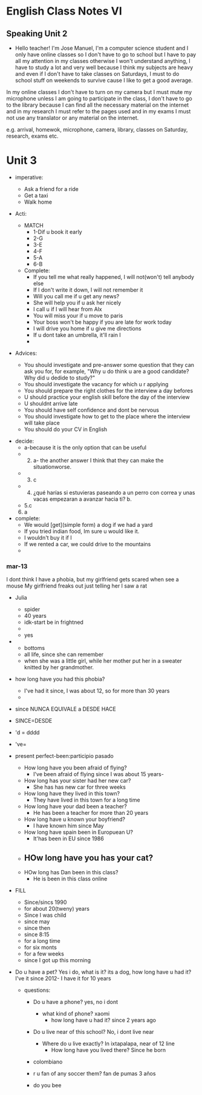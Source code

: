 # English Class Notes VI

## Speaking Unit 2

* Hello teacher! I'm Jose Manuel, I'm a computer science student and I only have online classes so I don't have to go to school but I have to pay all my attention in my classes otherwise I won't understand anything, I have to study a lot and very well because I think my subjects are heavy and even if I don't have to take classes on Saturdays, I must to do school stuff on weekends to survive cause I like to get a good average.

In my online classes I don't have to turn on my camera but I must mute my microphone unless I am going to participate in the class, I don't have to go to the library because I can find all the necessary material on the internet and in my research I must refer to the pages used and in my exams I must not use any translator or any material on the internet.

e.g. arrival, homewok, microphone, camera, library, classes on Saturday, research, exams etc.

# Unit 3

* imperative: 
	- Ask a friend for a ride
	- Get a taxi
	- Walk home

* Acti:
	- MATCH
		- 1-Dif u book it early
		- 2-G
		- 3-E
		- 4-F
		- 5-A
		- 6-B
	- Complete:
		- If you tell me what really happened, I will not(won't) tell anybody else
		- If I don't write it down, I will not remember it
		- Will you call me if u get any news?
		- She will help you if u ask her nicely
		- I call u if I will hear from Alx
		- You will miss your if u move to paris
		- Your boss won't be happy if you are late for work today
		- I will drive you home if u give me directions
		- If u dont take an umbrella, it'll rain I
		-

* Advices:
	- You should investigate and pre-answer some question that they can ask you for, for example, "Why u do think u are a good candidate? Why did u dedide to study?"
	- You should investigate the vacancy for which u r applying
	- You should prepare the right clothes for the interview a day befores
	- U should practice your english skill before the day of the interview
	- U shouldnt arrive late
	- You should have self confidence and dont be nervous
	- You should investigate how to get to the place where the interview will take place
	- You should do your CV in English


- decide:
	- a-because it is the only option that can be useful
	- 2. a- the another answer I think that they can make the situationworse.
	- 3. c
	- 4. ¿qué harías si estuvieras paseando a un perro con correa y unas vacas empezaran a avanzar hacia ti? b.
	- 5.c 
	6. a
- complete:
	- We would [get](simple form) a dog if we had a yard
	- If you tried indian food, Im sure u would like it.
	- I wouldn't buy it if I 
	- If we rented a car, we could drive to the mountains
	- 
### mar-13
I dont think I have a phobia, but my girlfriend gets scared when see a mouse
My girlfriend freaks out just telling her I saw a rat  	

- Julia
	- spider
	- 40 years
	- idk-start be in frightned
	- 
	- yes
-
	- bottoms
	- all life, since she can remember
	- when she was a little girl, while her mother put her in a sweater knitted by her grandmother.

- how long have you had this phobia?
	- I've had it since, I was about 12, so for more than 30 years
	- 
- since NUNCA EQUIVALE a DESDE HACE
- SINCE=DESDE
- 'd = dddd
- 've= 
- present perfect-been:participio pasado
	- How long have you been afraid of flying?
		- I've been afraid of flying since I was about 15 years-
	- How long has your sister had her new car?
		- She has has new car for three weeks
	- How long have they lived in this town?
		- They have lived in this town for a long time
	- How long have your dad been a teacher?
		- He has been a teacher for more than 20 years
	- How long have u known your boyfriend?
		- I have known him since May
	-  How long have spain been in Europuean U?
		- It'has been in EU since 1986
	- HOw long have you has your cat?
		- 
	- HOw long has Dan been in this class?
		- He is been in this class online
- FILL
	- Since/sincs 1990
	- for about 20(tweny) years
	- Since I was child
	- since may 
	- since then
	- since 8:15
	- for a long time
	- for six monts
	- for a few weeks
	- since I got up this morning
- Do u have a pet? Yes i do, what is it? its a dog, how long have u had it? I've it since 2012- I have it for 10 years
	- questions:	
		- Do u have a phone? yes, no i dont
			- what kind of phone? xaomi
				- how long have u had it? since 2 years ago
		- Do u live near of this school? No, i dont live near
			- Where do u live exactly? In ixtapalapa, near of 12 line
				- How long have you lived there? Since he born
		- colombiano

		- r u fan of any soccer them? 
		fan de pumas 3 años
		- do you bee
